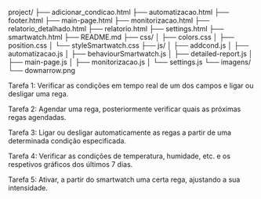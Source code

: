 project/
├── adicionar_condicao.html
├── automatizacao.html
├── footer.html
├── main-page.html
├── monitorizacao.html
├── relatorio_detalhado.html
├── relatorio.html
├── settings.html
├── smartwatch.html
├── README.md
├── css/
│   ├── colors.css
│   ├── position.css
│   └── styleSmartwatch.css
├── js/
│   ├── addcond.js
│   ├── automatizacao.js
│   ├── behaviourSmartwatch.js
│   ├── detailed-report.js
│   ├── main-page.js
│   ├── monitorizacao.js
│   └── settings.js
└── imagens/
	└── downarrow.png

Tarefa 1: Verificar as condições em tempo real de um dos campos e ligar ou desligar uma rega.

Tarefa 2: Agendar uma rega, posteriormente verificar quais as próximas regas agendadas.

Tarefa 3: Ligar ou desligar automaticamente as regas a partir de uma determinada condição especificada.

Tarefa 4: Verificar as condições de temperatura, humidade, etc. e os respetivos gráficos dos últimos 7 dias.

Tarefa 5: Ativar, a partir do smartwatch uma certa rega, ajustando a sua intensidade.
